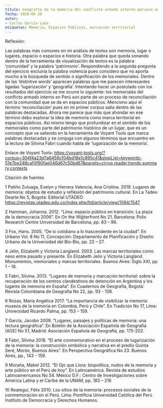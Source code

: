 ```yaml
---
titulo: Geografía de la memoria del conflicto armado interno peruano en la ciudad de Lima
fecha: 2020-05-20
autor:
- Carlos García Lazo
etiquetas: Memoria, Espacios Públicos, marcación territorial
---
```


Reflexión:

Las palabras más comunes en mi análisis de textos son memoria, lugar o lugares, espacio o espacios e historia. Otra palabra que queda sonando dentro de la herramienta de visualización de textos es la palabra ‘comunidad’ y la palabra 'patrimonio'. Respondiendo a la segunda pregunta del ejercicio excluiría la palabra violencia pues considero que no aporta mucho a la búsqueda de sentido o significación de los memoriales. Dentro de las ‘distintive words’ aparecen palabras que me parecen interesantes ligadas 'lugarización’ y ‘geografía’. 
Intentando hacer un postulado con los resultados del ejercicio se me ocurre lo siguiente: los memoriales del conflicto armado interno en Perú son parte de un proceso de reconciliación con la comunidad que se da en espacios públicos. Menciono aquí el término ‘reconciliación’ pues en mi primer corpus salía dentro de las palabras destacadas. Ahora me parece que más que ahondar en ese término debo explorar la idea de memoria como marca territorial en espacios públicos. Así mismo tengo que profundizar en el sentido de los memoriales como parte del patrimonio histórico de un lugar, que es un concepto que va saliendo en la herramienta de Voyant Tools que marca palabras destacadas y se conjuga con algunos términos que encuentro en la lectura de Silvina Fabri cuando habla de 'lugarización de la memoria'. 


Enlace de Voyant Tools: https://voyant-tools.org/?corpus=304f4a23d7a6459cf04bd18e1c895c41&stopList=keywords-51e7be248caf0f90fae046d67c50bd67&panels=cirrus,reader,trends,summary,contexts

Citación de fuentes

1 Patiño Zuluaga, Evelyn y Herrera Valencia, Ana Cristina. 
2019. Lugares de memoria: objetos de estudio y reflexión del patrimonio cultural. En La Tadeo Dearte No 5, Bogotá: Editorial UTADEO https://revistas.utadeo.edu.co/index.php/ltd/article/view/1584/1547

2 Hamman, Johanna.
2012. “Lima: espacio público en transición. La plaza de la democracia 2006”. En On the W@terfront No 21, Barcelona: Polis Research Centre Universidad de Barcelona, pp. 83 – 96. 

3 Fox, Hans.
2005. “De lo cotidiano a lo trascendente en la ciudad”. En Urbano Vol. 8 No 11, Concepción: Departamento de Planificación y Diseño Urbano de la Universidad del Bío-Bío, pp. 22 – 27. 

4 Jelin, Elizabeth y Victoria Langland. 
2003. Las marcas territoriales como nexo entre pasado y presente. En Elizabeth Jelin y Victoria Langland. Monumentos, memoriales y marcas territoriales. Buenos Aires: Siglo XXI, pp 1 – 16.

5 Fabri, Silvina. 
2013. “Lugares de memoria y marcación territorial: sobre la recuperación de los centros clandestinos de detención en Argentina y los lugares de memoria en España”. En Cuadernos de Geografía, Bogotá: Revista Colombiana de Geografía No 22, pp. 93 - 108.

6 Rozas, María Angélica
2017. “La importancia de visibilizar la memoria: museos de la memoria en Colombia, Perú y Chile”. En Tradición No 17, Lima: Universidad Ricardo Palma, pp. 153 – 159.

7 García, Jacobo
2009. “Lugares, paisajes y políticas de memoria: una lectura geográfica”. En Boletín de la Asociación Española de Geografía (AGE) No 51, Madrid: Asociación Española de Geografía, pp. 175-202.

8 Fabri, Silvina
2018. “El arte conmemorativo en el proceso de lugarización de la memoria: la construcción simbólica y narrativa en el predio Quinta Seré, Morón, Buenos Aires”. En Perspectiva Geográfica No 23. Buenos Aires, pp., 143 - 159.

9 Moraña, Mabel
2012. “El Ojo que Llora: biopolítica, nudos de la memoria y arte público en el Perú de hoy”. En Latinoamérica. Revista de estudios Latinoamericanos No 54. México D.F.: Centro de Investigaciones sobre América Latina y el Caribe de la UNAM, pp. 183 – 216

10 Reategui, Félix
2010. Los sitios de la memoria: procesos sociales de la conmemoración en el Perú. Lima: Pontificia Universidad Católica del Perú Instituto de Democracia y Derechos Humanos. 
